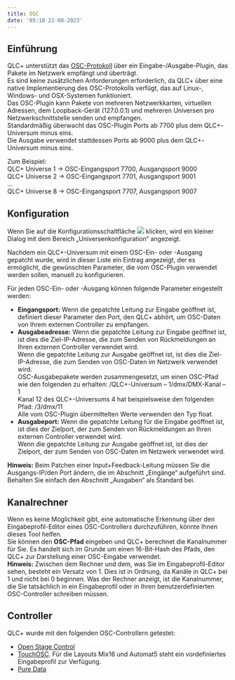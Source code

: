 ```yaml
---
title: OSC
date: '05:18 22-08-2023'
---
```


Einführung
------------

QLC+ unterstützt das [OSC-Protokoll](https://en.wikipedia.org/wiki/Open_Sound_Control) über ein Eingabe-/Ausgabe-Plugin, das Pakete im Netzwerk empfängt und überträgt.  
Es sind keine zusätzlichen Anforderungen erforderlich, da QLC+ über eine native Implementierung des OSC-Protokolls verfügt, das auf Linux-, Windows- und OSX-Systemen funktioniert.  
Das OSC-Plugin kann Pakete von mehreren Netzwerkkarten, virtuellen Adressen, dem Loopback-Gerät (127.0.0.1) und mehreren Universen pro Netzwerkschnittstelle senden und empfangen.  
Standardmäßig überwacht das OSC-Plugin Ports ab 7700 plus dem QLC+-Universum minus eins.  
Die Ausgabe verwendet stattdessen Ports ab 9000 plus dem QLC+-Universum minus eins.  
  
Zum Beispiel:  
QLC+ Universe 1 -> OSC-Eingangsport 7700, Ausgangsport 9000  
QLC+ Universe 2 -> OSC-Eingangsport 7701, Ausgangsport 9001  
...  
QLC+ Universe 8 -> OSC-Eingangsport 7707, Ausgangsport 9007  
  

Konfiguration
-------------

Wenn Sie auf die Konfigurationsschaltfläche ![](/basics/configure.png) klicken, wird ein kleiner Dialog mit dem Bereich „Universenkonfiguration“ angezeigt.  
  
Nachdem ein QLC+-Universum mit einem OSC-Ein- oder -Ausgang gepatcht wurde, wird in dieser Liste ein Eintrag angezeigt, der es ermöglicht, die gewünschten Parameter, die vom OSC-Plugin verwendet werden sollen, manuell zu konfigurieren.  
  
Für jeden OSC-Ein- oder -Ausgang können folgende Parameter eingestellt werden:

* **Eingangsport:** Wenn die gepatchte Leitung zur Eingabe geöffnet ist, definiert dieser Parameter den Port, den QLC+ abhört, um OSC-Daten von Ihrem externen Controller zu empfangen.
* **Ausgabeadresse:** Wenn die gepatchte Leitung zur Eingabe geöffnet ist, ist dies die Ziel-IP-Adresse, die zum Senden von Rückmeldungen an Ihren externen Controller verwendet wird.  
    Wenn die gepatchte Leitung zur Ausgabe geöffnet ist, ist dies die Ziel-IP-Adresse, die zum Senden von OSC-Daten im Netzwerk verwendet wird.  
    OSC-Ausgabepakete werden zusammengesetzt, um einen OSC-Pfad wie den folgenden zu erhalten: /QLC+-Universum – 1/dmx/DMX-Kanal – 1  
    Kanal 12 des QLC+-Universums 4 hat beispielsweise den folgenden Pfad: /3/dmx/11  
    Alle vom OSC-Plugin übermittelten Werte verwenden den Typ float.
* **Ausgabeport:** Wenn die gepatchte Leitung für die Eingabe geöffnet ist, ist dies der Zielport, der zum Senden von Rückmeldungen an Ihren externen Controller verwendet wird.  
    Wenn die gepatchte Leitung zur Ausgabe geöffnet ist, ist dies der Zielport, der zum Senden von OSC-Daten im Netzwerk verwendet wird.

**Hinweis:** Beim Patchen einer Input+Feedback-Leitung müssen Sie die Ausgangs-IP/den Port ändern, die im Abschnitt „Eingänge“ aufgeführt sind. Behalten Sie einfach den Abschnitt „Ausgaben“ als Standard bei.

Kanalrechner
-------------

Wenn es keine Möglichkeit gibt, eine automatische Erkennung über den Eingabeprofil-Editor eines OSC-Controllers durchzuführen, könnte Ihnen dieses Tool helfen.  
Sie können den **OSC-Pfad** eingeben und QLC+ berechnet die Kanalnummer für Sie. Es handelt sich im Grunde um einen 16-Bit-Hash des Pfads, den QLC+ zur Darstellung einer OSC-Eingabe verwendet.  
**Hinweis:** Zwischen dem Rechner und dem, was Sie im Eingabeprofil-Editor sehen, besteht ein Versatz von 1. Dies ist in Ordnung, da Kanäle in QLC+ bei 1 und nicht bei 0 beginnen. Was der Rechner anzeigt, ist die Kanalnummer, die Sie tatsächlich in ein Eingabeprofil oder in Ihren benutzerdefinierten OSC-Controller schreiben müssen.

Controller
-----------

QLC+ wurde mit den folgenden OSC-Controllern getestet:

* [Open Stage Control](https://openstagecontrol.ammd.net/)
* [TouchOSC](https://hexler.net/software/touchosc). Für die Layouts Mix16 und Automat5 steht ein vordefiniertes Eingabeprofil zur Verfügung.
* [Pure Data](https://archive.flossmanuals.net/pure-data/network-data/osc.html)
